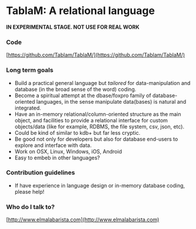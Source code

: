 # TablaM: A relational language #

**IN EXPERIMENTAL STAGE. NOT USE FOR REAL WORK**

### Code ###

[https://github.com/Tablam/TablaM/](https://github.com/Tablam/TablaM/)

### Long term goals ###

* Build a practical general language but *tailored* for data-manipulation and database (in the broad sense of the word) coding.
* Become a spiritual attempt at the dbase/foxpro family of database-oriented languages, in the sense manipulate data(bases) is natural and integrated.
* Have an in-memory relational/column-oriented structure as the main object, and facilities to provide a relational interface for custom objects/data 
  (like for example, RDBMS, the file system, csv, json, etc).
* Could be kind of similar to kdb+ but far less cryptic.
* Be good not only for developers but also for database end-users to explore and interface with data.
* Work on OSX, Linux, Windows, iOS, Android
* Easy to embeb in other languages?

### Contribution guidelines ###

* If have experience in language design or in-memory database coding, please help!

### Who do I talk to? ###

[http://www.elmalabarista.com](http://www.elmalabarista.com)
